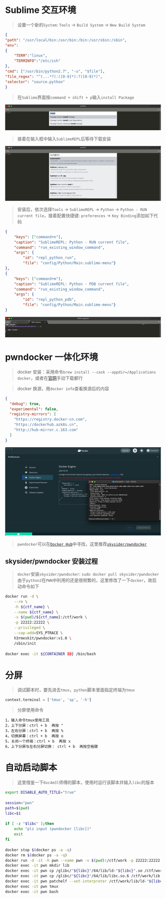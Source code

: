 # Sublime 交互环境
> 设置一个新的`System`: `Tools` -> `Build System` -> `New Build System`

```json
{
"path": "/usr/local/bin:/usr/bin:/bin:/usr/sbin:/sbin",
"env":
{
    "TERM":"linux",
    "TERMINFO":"/etc/zsh"
},
"cmd": ["/usr/bin/python2.7", "-u", "$file"],
"file_regex": "^(...*?):([0-9]*):?([0-9]*)",
"selector": "source.python"
}
```
> 在`Sublime`界面按`command + shift + p`输入`install Package`

<img src="./images/1.png" alt="">

> 接着在输入框中输入`SublimeREPL`后等待下载安装

<img src="./images/2.png" alt="">

> 安装后，依次选择`Tools` -> `SublimeREPL` -> `Python` -> `Python - RUN current file`，接着配置快捷键: `preferences` -> `Key Binding`添加如下代码

```json
{
    "keys": ["command+n"],
    "caption": "SublimeREPL: Python - RUN current file",
    "command": "run_existing_window_command",
    "args": {
        "id": "repl_python_run",
        "file": "config/Python/Main.sublime-menu"}
},
{
    "keys": ["command+m"],
    "caption": "SublimeREPL: Python - PDB current file",
    "command": "run_existing_window_command",
    "args": {
        "id": "repl_python_pdb",
        "file": "config/Python/Main.sublime-menu"}
}
```

<img src="./images/3.png" alt="">

# pwndocker 一体化环境
> docker 安装：采用命令`brew install --cask --appdir=/Applications docker`，或者在[官网](https://docs.docker.com/desktop/mac/install/)手动下载都行

> docker 换源，用`docker info`查看换源后的内容

```json
{
  "debug": true,
  "experimental": false,
  "registry-mirrors": [
    "https://registry.docker-cn.com",
    "https://dockerhub.azk8s.cn",
    "http://hub-mirror.c.163.com"
  ]
}
```
<img src="./images/4.png" alt="">

> `pwndocker`可以在[`Docker Hub`](https://hub.docker.com/search?q=pwndocker&type=image)中寻找，这里推荐[`skysider/pwndocker`](https://hub.docker.com/r/skysider/pwndocker)

## skysider/pwndocker 安装过程
> `docker`安装`skysider/pwndocker`: `sudo docker pull skysider/pwndocker`
> 由于`python2`在`PWN`中利用的还是很频繁的，这里修改了一下`docker`，故启动命令如下

```bash
docker run -d \
    --rm \
    -h ${ctf_name} \
    --name ${ctf_name} \
    -v $(pwd)/${ctf_name}:/ctf/work \
    -p 22222:22222 \
    --privileged \
    --cap-add=SYS_PTRACE \
    h3rmesk1t/pwndocker:v1.0 \
    /sbin/init

docker exec -it ${CONTAINER ID} /bin/bash
```

# 分屏
> 调试脚本时，要先进去`tmux`，`python`脚本里面指定终端为`tmux`

```python
context.terminal = ['tmux', 'sp', '-h']
```
> 分屏使用命令

```
1，输入命令tmux使用工具
2，上下分屏：ctrl + b  再按 "
3，左右分屏：ctrl + b  再按 %
4，切换屏幕：ctrl + b  再按 o
5，关闭一个终端：ctrl + b  再按 x
6，上下分屏与左右分屏切换： ctrl + b  再按空格键
```

# 自动启动脚本
> 这里借鉴一下`0xc4m3l`师傅的脚本，使用时运行该脚本并输入`libc`的版本

```sh
export DISABLE_AUTO_TITLE="true"

session="pwn"
path=$(pwd)
libc=$1

if [ -z "$libc" ];then
	echo "plz input (pwndocker [libc])"
	exit
fi

docker stop $(docker ps -a -q)
docker rm $(docker ps -a -q)
docker run -d -it -h pwn --name pwn -v $(pwd):/ctf/work -p 22222:22222 --cap-add=SYS_PTRACE h3rmesk1t/pwndocker:v1.0 bash
docker exec -it pwn mkdir lib
docker exec -it pwn cp /glibc/"${libc}"/64/lib/ld-"${libc}".so /ctf/work/lib
docker exec -it pwn cp /glibc/"${libc}"/64/lib/libc.so.6 /ctf/work/lib
docker exec -it pwn patchelf --set-interpreter /ctf/work/lib/ld-"${libc}".so /ctf/work/pwn
docker exec -it pwn tmux
docker exec -it pwn bash
```